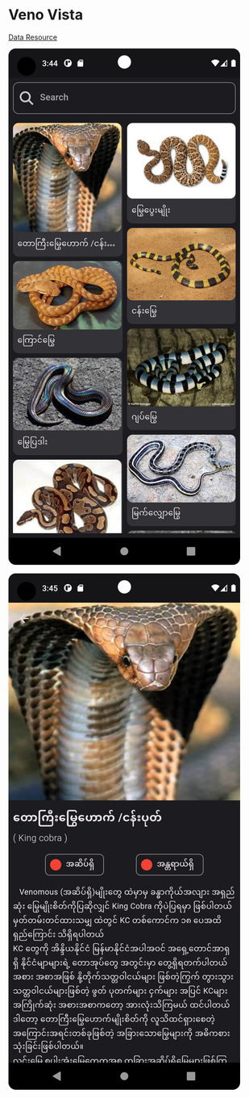 # Veno Vista

[Data Resource](https://github.com/sannlynnhtun-coding/Snakes)

![Home Page](home_page.png)

![Detail Page](detail_page.png)
